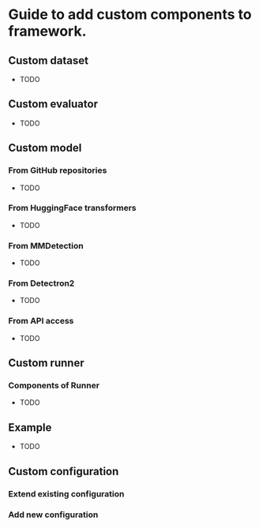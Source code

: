 # Guide to add custom components to framework.

## Custom dataset

- TODO

## Custom evaluator

- TODO

## Custom model

### From GitHub repositories

- TODO

### From HuggingFace transformers

- TODO

### From MMDetection

- TODO

### From Detectron2

- TODO

### From API access

- TODO

## Custom runner

### Components of Runner

- TODO

## Example

- TODO

## Custom configuration

### Extend existing configuration

### Add new configuration
